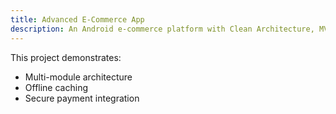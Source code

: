 ```yaml
---
title: Advanced E-Commerce App
description: An Android e-commerce platform with Clean Architecture, MVVM, Room, and Firebase authentication.
---
```


This project demonstrates:
- Multi-module architecture
- Offline caching
- Secure payment integration
